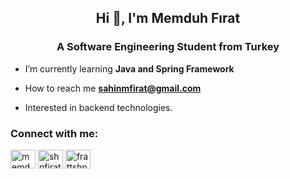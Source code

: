 <h2 align="center">Hi 👋, I'm Memduh Fırat</h2>
<h3 align="center">A Software Engineering Student from Turkey</h3>

- I’m currently learning **Java and Spring Framework**

- How to reach me **sahinmfirat@gmail.com**

- Interested in backend technologies.

<h3 align="left">Connect with me:</h3>
<p align="left">
<a href="https://linkedin.com/in/memduhfirat" target="blank"><img align="center" src="https://raw.githubusercontent.com/rahuldkjain/github-profile-readme-generator/master/src/images/icons/Social/linked-in-alt.svg" alt="memduhfirat" height="30" width="40" /></a>
<a href="https://instagram.com/shnfirat" target="blank"><img align="center" src="https://raw.githubusercontent.com/rahuldkjain/github-profile-readme-generator/master/src/images/icons/Social/instagram.svg" alt="shnfirat" height="30" width="40" /></a>
<a href="https://www.hackerrank.com/frattshn" target="blank"><img align="center" src="https://raw.githubusercontent.com/rahuldkjain/github-profile-readme-generator/master/src/images/icons/Social/hackerrank.svg" alt="frattshn" height="30" width="40" /></a>
</p>


